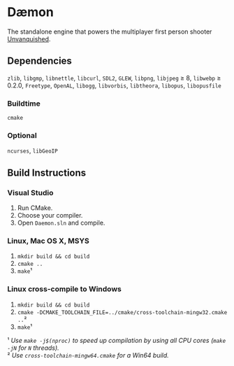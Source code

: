 # Dæmon

The standalone engine that powers the multiplayer first person shooter [Unvanquished](https://github.com/Unvanquished/Unvanquished).

## Dependencies

`zlib`, `libgmp`, `libnettle`, `libcurl`, `SDL2`, `GLEW`, `libpng`, `libjpeg` ≥ 8, `libwebp` ≥ 0.2.0, `Freetype`, `OpenAL`, `libogg`, `libvorbis`, `libtheora`, `libopus`, `libopusfile`

### Buildtime

`cmake`

### Optional 

`ncurses`, `libGeoIP`

## Build Instructions
### Visual Studio

  1. Run CMake.
  2. Choose your compiler.
  3. Open `Daemon.sln` and compile.

### Linux, Mac OS X, MSYS

  1. `mkdir build && cd build`
  2. `cmake ..`
  3. `make`¹

### Linux cross-compile to Windows

  1. `mkdir build && cd build`
  2. `cmake -DCMAKE_TOOLCHAIN_FILE=../cmake/cross-toolchain-mingw32.cmake ..`²
  3. `make`¹

¹ *Use `make -j$(nproc)` to speed up compilation by using all CPU cores (`make -jN` for `N` threads).*  
² *Use `cross-toolchain-mingw64.cmake` for a Win64 build.*
